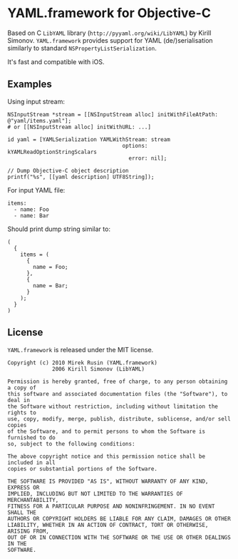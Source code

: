 # YAML.framework for Objective-C

Based on C `LibYAML` library (`http://pyyaml.org/wiki/LibYAML`) by Kirill Simonov.
`YAML.framework` provides support for YAML (de/)serialisation similarly to standard `NSPropertyListSerialization`.

It's fast and compatible with iOS.

## Examples

Using input stream:

    NSInputStream *stream = [[NSInputStream alloc] initWithFileAtPath: @"yaml/items.yaml"];
    # or [[NSInputStream alloc] initWithURL: ...]
    
    id yaml = [YAMLSerialization YAMLWithStream: stream
                                        options: kYAMLReadOptionStringScalars
                                          error: nil];
    
    // Dump Objective-C object description
    printf("%s", [[yaml description] UTF8String]);

For input YAML file:

    items:
      - name: Foo
      - name: Bar

Should print dump string similar to:
    
    (
      {
        items = (
          {
            name = Foo;
          },
          {
            name = Bar;
          }
        );
      }
    )

## License

`YAML.framework` is released under the MIT license.

    Copyright (c) 2010 Mirek Rusin (YAML.framework)
                  2006 Kirill Simonov (LibYAML)

    Permission is hereby granted, free of charge, to any person obtaining a copy of
    this software and associated documentation files (the "Software"), to deal in
    the Software without restriction, including without limitation the rights to
    use, copy, modify, merge, publish, distribute, sublicense, and/or sell copies
    of the Software, and to permit persons to whom the Software is furnished to do
    so, subject to the following conditions:

    The above copyright notice and this permission notice shall be included in all
    copies or substantial portions of the Software.

    THE SOFTWARE IS PROVIDED "AS IS", WITHOUT WARRANTY OF ANY KIND, EXPRESS OR
    IMPLIED, INCLUDING BUT NOT LIMITED TO THE WARRANTIES OF MERCHANTABILITY,
    FITNESS FOR A PARTICULAR PURPOSE AND NONINFRINGEMENT. IN NO EVENT SHALL THE
    AUTHORS OR COPYRIGHT HOLDERS BE LIABLE FOR ANY CLAIM, DAMAGES OR OTHER
    LIABILITY, WHETHER IN AN ACTION OF CONTRACT, TORT OR OTHERWISE, ARISING FROM,
    OUT OF OR IN CONNECTION WITH THE SOFTWARE OR THE USE OR OTHER DEALINGS IN THE
    SOFTWARE.

